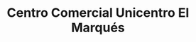 ---
title: "Centro Comercial Unicentro El Marqués"
url: /caracas/centro-comercial-unicentro-el-marques/
shop: centro comercial
---